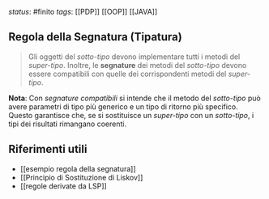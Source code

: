 *status*: #finito
*tags*:  [[PDP]] [[OOP]] [[JAVA]]

## Regola della Segnatura (Tipatura)

> Gli oggetti del _sotto-tipo_ devono implementare tutti i metodi del _super-tipo_. Inoltre, le **segnature** dei metodi del _sotto-tipo_ devono essere compatibili con quelle dei corrispondenti metodi del _super-tipo_.

**Nota**: Con _segnature compatibili_ si intende che il metodo del _sotto-tipo_ può avere parametri di tipo più generico e un tipo di ritorno più specifico. Questo garantisce che, se si sostituisce un _super-tipo_ con un _sotto-tipo_, i tipi dei risultati rimangano coerenti.


## Riferimenti utili

* [[esempio regola della segnatura]]
* [[Principio di Sostituzione di Liskov]]
* [[regole derivate da LSP]]